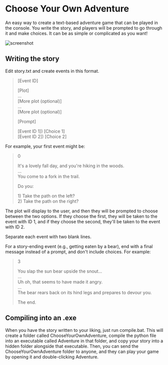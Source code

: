 # Choose Your Own Adventure

An easy way to create a text-based adventure game that can be played in the console. You write the story, and players will be prompted to go through it and make choices. It can be as simple or complicated as you want!

![screenshot](https://raw.githubusercontent.com/BenRStutzman/choose-your-own-adventure/master/Pictures/screenshot.png)

## Writing the story

Edit story.txt and create events in this format.

> [Event ID]  
>  
> [Plot]  
> ...  
> [More plot (optional)]  
> ...  
> [More plot (optional)]  
>   
> [Prompt]  
>   
> [Event ID 1]) [Choice 1]  
> [Event ID 2]) [Choice 2]

For example, your first event might be:

> 0
> 
> It's a lovely fall day, and you're hiking in the woods.  
> ...  
> You come to a fork in the trail.
> 
> Do you:
> 
> 1\) Take the path on the left?  
> 2\) Take the path on the right?

The plot will display to the user, and then they will be prompted to choose between the two options. If they choose the first, they will be taken to the event with ID 1, and if they choose the second, they'll be taken to the event with ID 2.

Separate each event with two blank lines.

For a story-ending event (e.g., getting eaten by a bear), end with a final message instead of a prompt, and don't include choices. For example:

> 3
> 
> You slap the sun bear upside the snout...  
> ...  
> Uh oh, that seems to have made it angry.  
> ...  
> The bear rears back on its hind legs and prepares to devour you.
> 
> The end.

## Compiling into an .exe

When you have the story written to your liking, just run compile.bat. This will create a folder called ChooseYourOwnAdventure, compile the python file into an executable called Adventure in that folder, and copy your story into a hidden folder alongside that executable. Then, you can send the ChooseYourOwnAdventure folder to anyone, and they can play your game by opening it and double-clicking Adventure.
